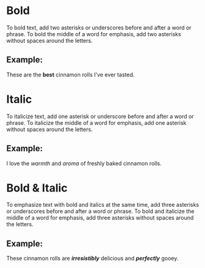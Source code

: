 
# **Bold**

To bold text, add two asterisks or underscores before and after a word or phrase. To bold the middle of a word for emphasis, add two asterisks without spaces around the letters.

## Example:

These are the **best** cinnamon rolls I've ever tasted.

# Italic

To italicize text, add one asterisk or underscore before and after a word or phrase. To italicize the middle of a word for emphasis, add one asterisk without spaces around the letters.

## Example:

I love the *warmth* and *aroma* of freshly baked cinnamon rolls.

# Bold & Italic

To emphasize text with bold and italics at the same time, add three asterisks or underscores before and after a word or phrase. To bold and italicize the middle of a word for emphasis, add three asterisks without spaces around the letters.


## Example: 

These cinnamon rolls are ***irresistibly*** delicious and ***perfectly*** gooey.
